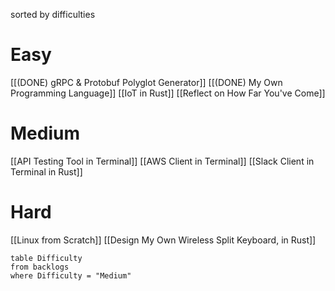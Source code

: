 sorted by difficulties

# Easy
[[(DONE) gRPC & Protobuf Polyglot Generator]]
[[(DONE) My Own Programming Language]]
[[IoT in Rust]]
[[Reflect on How Far You've Come]]

# Medium
[[API Testing Tool in Terminal]]
[[AWS Client in Terminal]]
[[Slack Client in Terminal in Rust]]

# Hard
[[Linux from Scratch]]
[[Design My Own Wireless Split Keyboard, in Rust]]

```dataview
table Difficulty
from backlogs
where Difficulty = "Medium"
```